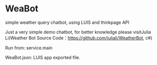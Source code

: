 # WeaBot
simple weather query chatbot, using LUIS and thinkpage API

Just a very simple demo chatbot, for better knowledge please visitJulia Li(Weather Bot Source Code：https://github.com/juliali/WeatherBot, c#)

Run from: service.main

WeaBot.json: LUIS app exported file.

